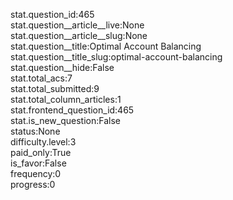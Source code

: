 stat.question_id:465  
stat.question__article__live:None  
stat.question__article__slug:None  
stat.question__title:Optimal Account Balancing  
stat.question__title_slug:optimal-account-balancing  
stat.question__hide:False  
stat.total_acs:7  
stat.total_submitted:9  
stat.total_column_articles:1  
stat.frontend_question_id:465  
stat.is_new_question:False  
status:None  
difficulty.level:3  
paid_only:True  
is_favor:False  
frequency:0  
progress:0  
